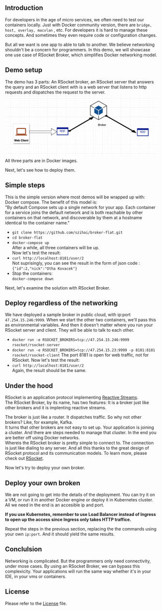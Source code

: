 

## Introduction
For developers in the age of micro services, we often need to test our containers locally. 
Just with Docker community version, there are `bridge, host, overlay, macvlan` , etc. For developers it is hard to manage these concepts. And sometimes they even require code or configuration changes. 

But all we want is one app to able to talk to another. We believe networking shouldn't be a concern for programmers.
In this demo, we will showcase one use case of RSocket Broker, which simplifies Docker networking model.

## Demo setup
The demo has 3 parts: An RSocket broker, an RSocket server that answers the query and an RSocket client with is a web server that listens to http requests and dispatches the request to the server.   
![diagram](diagram.png)
All three parts are in Docker images.  

Next, let's see how to deploy them.   

## Simple steps

This is the simple version where most demos will be wrapped up with: Docker compose. The benefit of this model is:   
"By default Compose sets up a single network for your app. Each container for a service joins the default network and is both reachable by other containers on that network, and discoverable by them at a hostname identical to the container name."   

* `git clone https://github.com/szihai/broker-flat.git`
* `cd broker-flat`
* `docker-compose up`   
After a while, all three containers will be up.        
Now let's test the result:   
* `curl http://localhost:8181/user/2`   
Not suprisingly, you can see the result in the form of json code : 
`{"id":2,"nick":"Otha Kovacek"}`   
* Stop the containers:     
`docker-compose down`

Next, let's examine the solution with RSocket Broker.

## Deploy regardless of the networking
We have deployed a sample broker in public cloud, with ip:port `47.254.15.246:9999`. When we start the other two containers, we'll pass this as environmental variables. And then it doesn't matter where you run your RSocket server and client. They will be able to talk to each other.

* `docker run -e RSOCKET_BROKERS=tcp://47.254.15.246:9999 rsocket/rsocket-server`
* `docker run -e RSOCKET_BROKERS=tcp://47.254.15.23:9999 -p 8181:8181 rsocket/rsocket-client`
The port 8181 is open for web traffic, not for RSocket.
Now let's test the result:  
* `curl http://localhost:8181/user/2`   
Again, the result should be the same.

## Under the hood
RSocket is an application protocol implementing [Reactive Streams](https://en.wikipedia.org/wiki/Reactive_Streams).    
The RSocket Broker, by its name, has two features: It is a broker just like other brokers and it is implenting reactive streams.  

The broker is just like a router. It dispatches traffic. So why not other brokers? Like, for example, Kafka.   
It turns that other brokers are not easy to set up. Your application is joining a cluster. And there are steps needed to manage that cluster. In the end you are better off using Docker networks.    
Whereis the RSocket broker is pretty simple to connect to. The connection is just like dialing to any server. And all this thanks to the great design of RSocket protocol and its communication models. To learn more, please check out [RSocket](rsocket.io/).

Now let's try to deploy your own broker.   

## Deploy your own broken
We are not going to get into the details of the deployment. You can try it on a VM, or run it in another Docker engine or deploy it in Kubernetes cluster. All we need in the end is an accesible ip and port. 

**If you use Kubernetes, remember to use Load Balancer instead of Ingress to open up the access since Ingress only takes HTTP traffice.**

Repeat the steps in the previous section, replacing the the commands using your own `ip:port`. And it should yield the same results.

## Conclulsion
Networking is complicated. But the programmers only need connectivity, under mose cases. By using an RSocket Broker, we can bypass this complexicity. Your applications will run the same way whether it's in your IDE, in your vms or containers.

## License
Please refer to the [License](LICENSE) file.
